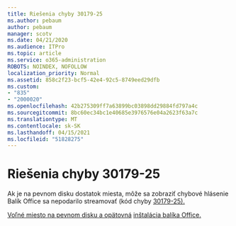 ```yaml
---
title: Riešenia chyby 30179-25
ms.author: pebaum
author: pebaum
manager: scotv
ms.date: 04/21/2020
ms.audience: ITPro
ms.topic: article
ms.service: o365-administration
ROBOTS: NOINDEX, NOFOLLOW
localization_priority: Normal
ms.assetid: 858c2f23-bcf5-42e4-92c5-8749eed29dfb
ms.custom:
- "835"
- "2000020"
ms.openlocfilehash: 42b275309ff7a63899bc03898dd29884fd797a4c
ms.sourcegitcommit: 8bc60ec34bc1e40685e3976576e04a2623f63a7c
ms.translationtype: MT
ms.contentlocale: sk-SK
ms.lasthandoff: 04/15/2021
ms.locfileid: "51828275"
---
```

# <a name="solutions-for-error-30179-25"></a>Riešenia chyby 30179-25

Ak je na pevnom disku dostatok miesta, môže sa zobraziť chybové hlásenie Balík Office sa nepodarilo streamovať (kód chyby [30179-25).](https://support.office.com/article/e40d3c7d-98f6-4284-94a0-882beaa44593?wt.mc_id=Alchemy_ClientDIA)
  
[Voľné miesto na pevnom disku a opätovná](https://support.microsoft.com/help/12425/windows-10-free-up-drive-space) [inštalácia balíka Office.](https://portal.office.com/OLS/MySoftware.aspx)
  